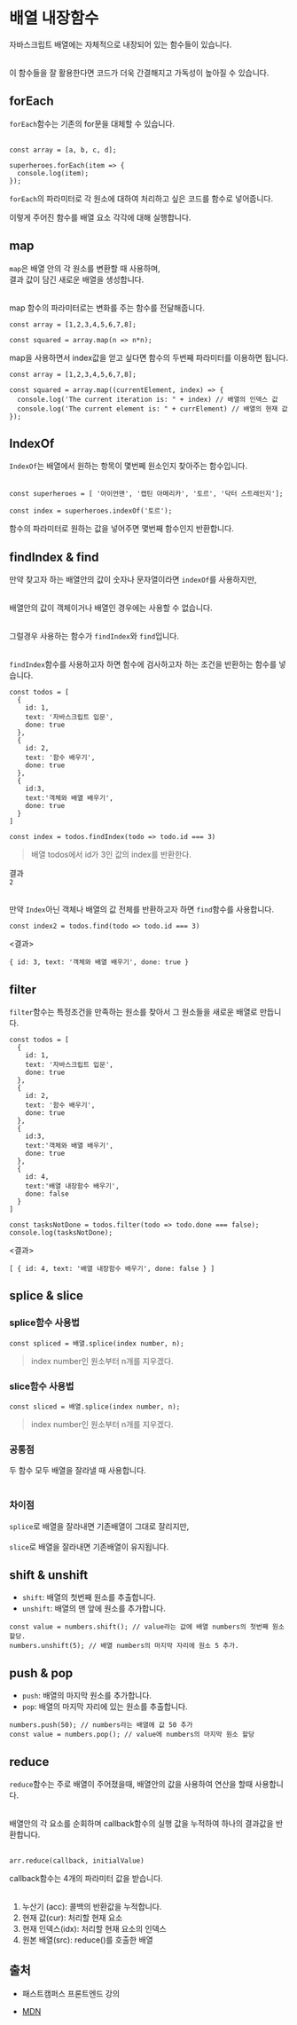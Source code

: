 # 배열 내장함수

자바스크립트 배열에는 자체적으로 내장되어 있는 함수들이 있습니다.<br><br>

이 함수들을 잘 활용한다면 코드가 더욱 간결해지고 가독성이 높아질 수 있습니다.<br>

## forEach

`forEach`함수는 기존의 for문을 대체할 수 있습니다.<br><br>

```
const array = [a, b, c, d];

superheroes.forEach(item => {
  console.log(item);
});
```

`forEach`의 파라미터로 각 원소에 대하여 처리하고 싶은 코드를 함수로 넣어줍니다.

이렇게 주어진 함수를 배열 요소 각각에 대해 실행합니다.

## map

`map`은 배열 안의 각 원소를 변환할 때 사용하며, <br>
결과 값이 담긴 새로운 배열을 생성합니다.<br><br>

map 함수의 파라미터로는 변화를 주는 함수를 전달해줍니다.

```
const array = [1,2,3,4,5,6,7,8];

const squared = array.map(n => n*n);
```

map을 사용하면서 index값을 얻고 싶다면 함수의 두번째 파라미터를 이용하면 됩니다.

```
const array = [1,2,3,4,5,6,7,8];

const squared = array.map((currentElement, index) => {
  console.log('The current iteration is: " + index) // 배열의 인덱스 값
  console.log('The current element is: " + currElement) // 배열의 현재 값
});
```

## IndexOf

`IndexOf`는 배열에서 원하는 항목이 몇번쩨 원소인지 찾아주는 함수입니다.<br><br>

```
const superheroes = [ '아이언맨', '캡틴 아메리카', '토르', '닥터 스트레인지'];

const index = superheroes.indexOf('토르');
```

함수의 파라미터로 원하는 값을 넣어주면 몇번째 함수인지 반환합니다.

## findIndex & find

만약 찾고자 하는 배열안의 값이 숫자나 문자열이라면 `indexOf`를 사용하지만,<br><br>

배열안의 값이 객체이거나 배열인 경우에는 사용할 수 없습니다.<br><br>

그럴경우 사용하는 함수가 `findIndex`와 `find`입니다.<br><br>

`findIndex`함수를 사용하고자 하면 함수에 검사하고자 하는 조건을 반환하는 함수를 넣습니다.

```
const todos = [
  {
    id: 1,
    text: '자바스크립트 입문',
    done: true
  },
  {
    id: 2,
    text: '함수 배우기',
    done: true
  },
  {
    id:3,
    text:'객체와 배열 배우기',
    done: true
  }
]

const index = todos.findIndex(todo => todo.id === 3)
```

> 배열 todos에서 id가 3인 값의 index를 반환한다.

결과<br>
`2`<br><br>

만약 `Index`아닌 객체나 배열의 값 전체를 반환하고자 하면 `find`함수를 사용합니다.<br>

```
const index2 = todos.find(todo => todo.id === 3)
```

<결과><br>

```
{ id: 3, text: '객체와 배열 배우기', done: true }
```

## filter

`filter`함수는 특정조건을 만족하는 원소를 찾아서 그 원소들을 새로운 배열로 만듭니다.<br>

```
const todos = [
  {
    id: 1,
    text: '자바스크립트 입문',
    done: true
  },
  {
    id: 2,
    text: '함수 배우기',
    done: true
  },
  {
    id:3,
    text:'객체와 배열 배우기',
    done: true
  },
  {
    id: 4,
    text:'배열 내장함수 배우기',
    done: false
  }
]

const tasksNotDone = todos.filter(todo => todo.done === false);
console.log(tasksNotDone);
```

<결과><br>

```
[ { id: 4, text: '배열 내장함수 배우기', done: false } ]
```

## splice & slice

### splice함수 사용법

```
const spliced = 배열.splice(index number, n);
```

> index number인 원소부터 n개를 지우겠다.

### slice함수 사용법

```
const sliced = 배열.splice(index number, n);
```

> index number인 원소부터 n개를 지우겠다.

### 공통점

두 함수 모두 배열을 잘라낼 때 사용합니다.<br><br>

### 차이점

`splice`로 배열을 잘라내면 기존배열이 그대로 잘리지만,<br><br>
`slice`로 배열을 잘라내면 기존배열이 유지됩니다.

## shift & unshift

- `shift`: 배열의 첫번째 원소를 추출합니다.
- `unshift`: 배열의 맨 앞에 원소를 추가합니다.

```
const value = numbers.shift(); // value라는 값에 배열 numbers의 첫번째 원소 할당.
numbers.unshift(5); // 배열 numbers의 마지막 자리에 원소 5 추가.
```

## push & pop

- `push`: 배열의 마지막 원소를 추가합니다.
- `pop`: 배열의 마지막 자리에 있는 원소를 추출합니다.

```
numbers.push(50); // numbers라는 배열에 값 50 추가
const value = numbers.pop(); // value에 numbers의 마지막 원소 할당
```

## reduce

`reduce`함수는 주로 배열이 주어졌을때, 배열안의 값을 사용하여 연산을 할때 사용합니다.<br><br>

배열안의 각 요소를 순회하며 callback함수의 실행 값을 누적하여 하나의 결과값을 반환합니다.<br><br>

```
arr.reduce(callback, initialValue)
```

callback함수는 4개의 파라미터 값을 받습니다.<br><br>

1. 누산기 (acc): 콜백의 반환값을 누적합니다.
2. 현재 값(cur): 처리할 현재 요소
3. 현재 인덱스(idx): 처리할 현재 요소의 인덱스
4. 원본 배열(src): reduce()를 호출한 배열

## 출처

- 패스트캠퍼스 프론트엔드 강의

- [MDN](https://developer.mozilla.org/ko/docs/Web/JavaScript/Reference/Global_Objects/Array/Reduce)

